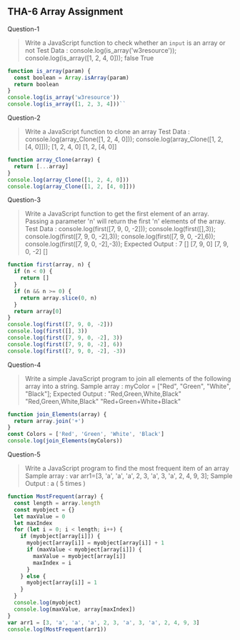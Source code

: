 ## THA-6 Array Assignment

Question-1

> Write a JavaScript function to check whether an `input` is an array or not
> Test Data :
> console.log(is_array('w3resource'));
> console.log(is_array([1, 2, 4, 0]));
> false
> True

```javascript
function is_array(param) {
  const boolean = Array.isArray(param)
  return boolean
}
console.log(is_array('w3resource'))
console.log(is_array([1, 2, 3, 4]))``
```

Question-2

> Write a JavaScript function to clone an array
> Test Data :
> console.log(array_Clone([1, 2, 4, 0]));
> console.log(array_Clone([1, 2, [4, 0]]));
> [1, 2, 4, 0]
> [1, 2, [4, 0]]

```javascript
function array_Clone(array) {
  return [...array]
}
console.log(array_Clone([1, 2, 4, 0]))
console.log(array_Clone([1, 2, [4, 0]]))
```

Question-3

> Write a JavaScript function to get the first element of an array. Passing a parameter 'n' will return the first 'n' elements of the array.
> Test Data :
> console.log(first([7, 9, 0, -2]));
> console.log(first([],3));
> console.log(first([7, 9, 0, -2],3));
> console.log(first([7, 9, 0, -2],6));
> console.log(first([7, 9, 0, -2],-3));
> Expected Output :
> 7
> []
> [7, 9, 0]
> [7, 9, 0, -2]
> []

```javascript
function first(array, n) {
  if (n < 0) {
    return []
  }
  if (n && n >= 0) {
    return array.slice(0, n)
  }
  return array[0]
}
console.log(first([7, 9, 0, -2]))
console.log(first([], 3))
console.log(first([7, 9, 0, -2], 3))
console.log(first([7, 9, 0, -2], 6))
console.log(first([7, 9, 0, -2], -3))
```

Question-4

> Write a simple JavaScript program to join all elements of the following array into a string.
> Sample array : myColor = ["Red", "Green", "White", "Black"];
> Expected Output :
> "Red,Green,White,Black"
> "Red,Green,White,Black"
> "Red+Green+White+Black"

```javascript
function join_Elements(array) {
  return array.join('+')
}
const Colors = ['Red', 'Green', 'White', 'Black']
console.log(join_Elements(myColors))
```

Question-5

> Write a JavaScript program to find the most frequent item of an array
> Sample array : var arr1=[3, 'a', 'a', 'a', 2, 3, 'a', 3, 'a', 2, 4, 9, 3];
> Sample Output : a ( 5 times )

```javascript
function MostFrequent(array) {
  const length = array.length
  const myobject = {}
  let maxValue = 0
  let maxIndex
  for (let i = 0; i < length; i++) {
    if (myobject[array[i]]) {
      myobject[array[i]] = myobject[array[i]] + 1
      if (maxValue < myobject[array[i]]) {
        maxValue = myobject[array[i]]
        maxIndex = i
      }
    } else {
      myobject[array[i]] = 1
    }
  }
  console.log(myobject)
  console.log(maxValue, array[maxIndex])
}
var arr1 = [3, 'a', 'a', 'a', 2, 3, 'a', 3, 'a', 2, 4, 9, 3]
console.log(MostFrequent(arr1))
```
